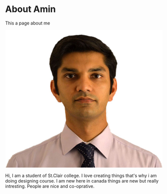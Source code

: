 # About Amin
This a page about me

![Amin](https://raw.githubusercontent.com/Amin0698650/about-me/master/img/me.jpg)


Hi, I am a student of St.Clair college. I love creating things that's why i am doing designing course.
I am new here in canada things are new but really intresting. People are nice and co-oprative.
